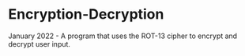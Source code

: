 # Encryption-Decryption
January 2022 - A program that uses the ROT-13 cipher to encrypt and decrypt user input.
